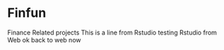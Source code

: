 # Finfun
Finance Related projects
This is a line from Rstudio
testing Rstudio from Web
ok back to web now